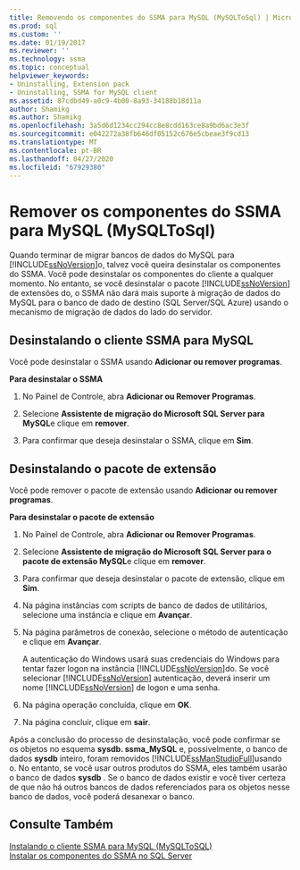 ```yaml
---
title: Removendo os componentes do SSMA para MySQL (MySQLToSql) | Microsoft Docs
ms.prod: sql
ms.custom: ''
ms.date: 01/19/2017
ms.reviewer: ''
ms.technology: ssma
ms.topic: conceptual
helpviewer_keywords:
- Uninstalling, Extension pack
- Uninstalling, SSMA for MySQL client
ms.assetid: 87cdbd49-a0c9-4b00-8a93-34188b18d11a
author: Shamikg
ms.author: Shamikg
ms.openlocfilehash: 3a5d6d1234cc294cc8e8cdd163ce8a9bd6ac3e3f
ms.sourcegitcommit: e042272a38fb646df05152c676e5cbeae3f9cd13
ms.translationtype: MT
ms.contentlocale: pt-BR
ms.lasthandoff: 04/27/2020
ms.locfileid: "67929380"
---
```

# <a name="removing-the-ssma-for-mysql-components-mysqltosql"></a>Remover os componentes do SSMA para MySQL (MySQLToSql)
Quando terminar de migrar bancos de dados do MySQL para [!INCLUDE[ssNoVersion](../../includes/ssnoversion-md.md)]o, talvez você queira desinstalar os componentes do SSMA. Você pode desinstalar os componentes do cliente a qualquer momento. No entanto, se você desinstalar o pacote [!INCLUDE[ssNoVersion](../../includes/ssnoversion-md.md)] de extensões do, o SSMA não dará mais suporte à migração de dados do MySQL para o banco de dado de destino (SQL Server/SQL Azure) usando o mecanismo de migração de dados do lado do servidor.  
  
## <a name="uninstalling-the-ssma-for-mysql-client"></a>Desinstalando o cliente SSMA para MySQL  
Você pode desinstalar o SSMA usando **Adicionar ou remover programas**.  
  
**Para desinstalar o SSMA**  
  
1.  No Painel de Controle, abra **Adicionar ou Remover Programas**.  
  
2.  Selecione **Assistente de migração do Microsoft SQL Server para MySQL**e clique em **remover**.  
  
3.  Para confirmar que deseja desinstalar o SSMA, clique em **Sim**.  
  
## <a name="uninstalling-the-extension-pack"></a>Desinstalando o pacote de extensão  
Você pode remover o pacote de extensão usando **Adicionar ou remover programas**.  
  
**Para desinstalar o pacote de extensão**  
  
1.  No Painel de Controle, abra **Adicionar ou Remover Programas**.  
  
2.  Selecione **Assistente de migração do Microsoft SQL Server para o pacote de extensão MySQL**e clique em **remover**.  
  
3.  Para confirmar que deseja desinstalar o pacote de extensão, clique em **Sim**.  
  
4.  Na página instâncias com scripts de banco de dados de utilitários, selecione uma instância e clique em **Avançar**.  
  
5.  Na página parâmetros de conexão, selecione o método de autenticação e clique em **Avançar**.  
  
    A autenticação do Windows usará suas credenciais do Windows para tentar fazer logon na instância [!INCLUDE[ssNoVersion](../../includes/ssnoversion-md.md)]do. Se você selecionar [!INCLUDE[ssNoVersion](../../includes/ssnoversion-md.md)] autenticação, deverá inserir um nome [!INCLUDE[ssNoVersion](../../includes/ssnoversion-md.md)] de logon e uma senha.  
  
6.  Na página operação concluída, clique em **OK**.  
  
7.  Na página concluir, clique em **sair**.  
  
Após a conclusão do processo de desinstalação, você pode confirmar se os objetos no esquema **sysdb. ssma_MySQL** e, possivelmente, o banco de dados **sysdb** inteiro, foram removidos [!INCLUDE[ssManStudioFull](../../includes/ssmanstudiofull-md.md)]usando o. No entanto, se você usar outros produtos do SSMA, eles também usarão o banco de dados **sysdb** . Se o banco de dados existir e você tiver certeza de que não há outros bancos de dados referenciados para os objetos nesse banco de dados, você poderá desanexar o banco.  
  
## <a name="see-also"></a>Consulte Também  
[Instalando o cliente SSMA para MySQL &#40;MySQLToSQL&#41;](../../ssma/mysql/installing-ssma-for-mysql-client-mysqltosql.md)  
[Instalar os componentes do SSMA no SQL Server](installing-ssma-components-on-sql-server-mysqltosql.md)  
  
